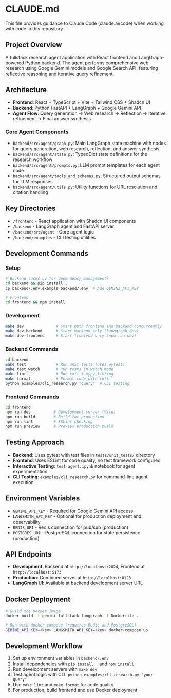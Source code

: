 # CLAUDE.md

This file provides guidance to Claude Code (claude.ai/code) when working with code in this repository.

## Project Overview

A fullstack research agent application with React frontend and LangGraph-powered Python backend. The agent performs comprehensive web research using Google Gemini models and Google Search API, featuring reflective reasoning and iterative query refinement.

## Architecture

- **Frontend**: React + TypeScript + Vite + Tailwind CSS + Shadcn UI
- **Backend**: Python FastAPI + LangGraph + Google Gemini API
- **Agent Flow**: Query generation → Web research → Reflection → Iterative refinement → Final answer synthesis

### Core Agent Components
- `backend/src/agent/graph.py`: Main LangGraph state machine with nodes for query generation, web research, reflection, and answer synthesis
- `backend/src/agent/state.py`: TypedDict state definitions for the research workflow
- `backend/src/agent/prompts.py`: LLM prompt templates for each agent node
- `backend/src/agent/tools_and_schemas.py`: Structured output schemas for LLM responses
- `backend/src/agent/utils.py`: Utility functions for URL resolution and citation handling

## Key Directories

- `/frontend` - React application with Shadcn UI components
- `/backend` - LangGraph agent and FastAPI server
- `/backend/src/agent` - Core agent logic
- `/backend/examples` - CLI testing utilities

## Development Commands

### Setup
```bash
# Backend (uses uv for dependency management)
cd backend && pip install .
cp backend/.env.example backend/.env  # Add GEMINI_API_KEY

# Frontend
cd frontend && npm install
```

### Development
```bash
make dev              # Start both frontend and backend concurrently
make dev-backend      # Start backend only (langgraph dev)
make dev-frontend     # Start frontend only (npm run dev)
```

### Backend Commands
```bash
cd backend
make test             # Run unit tests (uses pytest)
make test_watch       # Run tests in watch mode
make lint             # Run ruff + mypy linting
make format           # Format code with ruff
python examples/cli_research.py "query"  # CLI testing
```

### Frontend Commands
```bash
cd frontend
npm run dev          # Development server (Vite)
npm run build        # Build for production
npm run lint         # ESLint checking
npm run preview      # Preview production build
```

## Testing Approach

- **Backend**: Uses pytest with test files in `tests/unit_tests/` directory
- **Frontend**: Uses ESLint for code quality, no test framework configured
- **Interactive Testing**: `test-agent.ipynb` notebook for agent experimentation
- **CLI Testing**: `examples/cli_research.py` for command-line agent execution

## Environment Variables

- `GEMINI_API_KEY` - Required for Google Gemini API access
- `LANGSMITH_API_KEY` - Optional for production deployment and observability
- `REDIS_URI` - Redis connection for pub/sub (production)
- `POSTGRES_URI` - PostgreSQL connection for state persistence (production)

## API Endpoints

- **Development**: Backend at `http://localhost:2024`, Frontend at `http://localhost:5173`
- **Production**: Combined server at `http://localhost:8123`
- **LangGraph UI**: Available at backend development server URL

## Docker Deployment

```bash
# Build the Docker image
docker build -t gemini-fullstack-langgraph -f Dockerfile .

# Run with docker-compose (requires Redis and PostgreSQL)
GEMINI_API_KEY=<key> LANGSMITH_API_KEY=<key> docker-compose up
```

## Development Workflow

1. Set up environment variables in `backend/.env`
2. Install dependencies with `pip install .` and `npm install`
3. Run development servers with `make dev`
4. Test agent logic with CLI: `python examples/cli_research.py "your query"`
5. Use `make lint` and `make format` for code quality
6. For production, build frontend and use Docker deployment